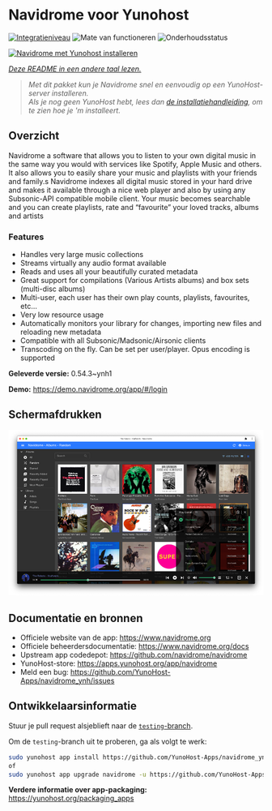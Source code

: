 <!--
NB: Deze README is automatisch gegenereerd door <https://github.com/YunoHost/apps/tree/master/tools/readme_generator>
Hij mag NIET handmatig aangepast worden.
-->

# Navidrome voor Yunohost

[![Integratieniveau](https://apps.yunohost.org/badge/integration/navidrome)](https://ci-apps.yunohost.org/ci/apps/navidrome/)
![Mate van functioneren](https://apps.yunohost.org/badge/state/navidrome)
![Onderhoudsstatus](https://apps.yunohost.org/badge/maintained/navidrome)

[![Navidrome met Yunohost installeren](https://install-app.yunohost.org/install-with-yunohost.svg)](https://install-app.yunohost.org/?app=navidrome)

*[Deze README in een andere taal lezen.](./ALL_README.md)*

> *Met dit pakket kun je Navidrome snel en eenvoudig op een YunoHost-server installeren.*  
> *Als je nog geen YunoHost hebt, lees dan [de installatiehandleiding](https://yunohost.org/install), om te zien hoe je 'm installeert.*

## Overzicht

Navidrome a software that allows you to listen to your own digital music in the same way you would with services like Spotify, Apple Music and others. It also allows you to easily share your music and playlists with your friends and family.s
Navidrome indexes all digital music stored in your hard drive and makes it available through a nice web player and also by using any Subsonic-API compatible mobile client. Your music becomes searchable and you can create playlists, rate and “favourite” your loved tracks, albums and artists

### Features

- Handles very large music collections
- Streams virtually any audio format available
- Reads and uses all your beautifully curated metadata
- Great support for compilations (Various Artists albums) and box sets (multi-disc albums)
- Multi-user, each user has their own play counts, playlists, favourites, etc...
- Very low resource usage
- Automatically monitors your library for changes, importing new files and reloading new metadata
- Compatible with all Subsonic/Madsonic/Airsonic clients
- Transcoding on the fly. Can be set per user/player. Opus encoding is supported


**Geleverde versie:** 0.54.3~ynh1

**Demo:** <https://demo.navidrome.org/app/#/login>

## Schermafdrukken

![Schermafdrukken van Navidrome](./doc/screenshots/ss-desktop-player.png)

## Documentatie en bronnen

- Officiele website van de app: <https://www.navidrome.org>
- Officiele beheerdersdocumentatie: <https://www.navidrome.org/docs>
- Upstream app codedepot: <https://github.com/navidrome/navidrome>
- YunoHost-store: <https://apps.yunohost.org/app/navidrome>
- Meld een bug: <https://github.com/YunoHost-Apps/navidrome_ynh/issues>

## Ontwikkelaarsinformatie

Stuur je pull request alsjeblieft naar de [`testing`-branch](https://github.com/YunoHost-Apps/navidrome_ynh/tree/testing).

Om de `testing`-branch uit te proberen, ga als volgt te werk:

```bash
sudo yunohost app install https://github.com/YunoHost-Apps/navidrome_ynh/tree/testing --debug
of
sudo yunohost app upgrade navidrome -u https://github.com/YunoHost-Apps/navidrome_ynh/tree/testing --debug
```

**Verdere informatie over app-packaging:** <https://yunohost.org/packaging_apps>
